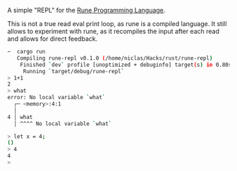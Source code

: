 
A simple "REPL" for the [Rune Programming Language](https://github.com/rune-rs/rune).

This is not a true read eval print loop, as rune is a compiled language. It
still allows to experiment with rune, as it recompiles the input after each read
and allows for direct feedback.

```bash
~  cargo run
   Compiling rune-repl v0.1.0 (/home/niclas/Hacks/rust/rune-repl)
    Finished `dev` profile [unoptimized + debuginfo] target(s) in 0.80s
     Running `target/debug/rune-repl`
> 1+1
2
> what
error: No local variable `what`
  ┌─ <memory>:4:1
  │
4 │ what
  │ ^^^^ No local variable `what`

> let x = 4;
()
> 4
4
>  
```
